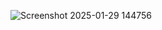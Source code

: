 
![Screenshot 2025-01-29 144756](https://github.com/user-attachments/assets/36febae5-03ed-4009-ac3e-5d71b502cbb1)
